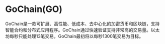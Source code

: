 # GoChain(GO)

GoChain是一款可扩展、高性能、低成本、去中心化的加密货币和区块链，支持智能合约和分布式应用程序。GoChain通过快速验证支持非常高的交易量。以太坊每秒只能处理13笔交易，GoChain最初将以每秒1300笔交易为目标。

